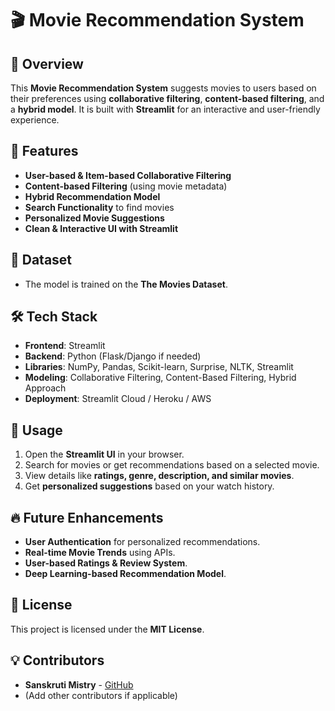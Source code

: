 # 🎬 Movie Recommendation System

## 📌 Overview
This **Movie Recommendation System** suggests movies to users based on their preferences using **collaborative filtering**, **content-based filtering**, and a **hybrid model**. It is built with **Streamlit** for an interactive and user-friendly experience.

## 🚀 Features
- **User-based & Item-based Collaborative Filtering**
- **Content-based Filtering** (using movie metadata)
- **Hybrid Recommendation Model**
- **Search Functionality** to find movies
- **Personalized Movie Suggestions**
- **Clean & Interactive UI with Streamlit**

## 📂 Dataset
- The model is trained on the **The Movies Dataset**.

## 🛠 Tech Stack
- **Frontend**: Streamlit
- **Backend**: Python (Flask/Django if needed)
- **Libraries**: NumPy, Pandas, Scikit-learn, Surprise, NLTK, Streamlit
- **Modeling**: Collaborative Filtering, Content-Based Filtering, Hybrid Approach
- **Deployment**: Streamlit Cloud / Heroku / AWS


## 🎥 Usage
1. Open the **Streamlit UI** in your browser.
2. Search for movies or get recommendations based on a selected movie.
3. View details like **ratings, genre, description, and similar movies**.
4. Get **personalized suggestions** based on your watch history.


## 🔥 Future Enhancements
- **User Authentication** for personalized recommendations.
- **Real-time Movie Trends** using APIs.
- **User-based Ratings & Review System**.
- **Deep Learning-based Recommendation Model**.

## 📜 License
This project is licensed under the **MIT License**.

## 💡 Contributors
- **Sanskruti Mistry** - [GitHub](https://github.com/Sanskruti2209)
- (Add other contributors if applicable)

